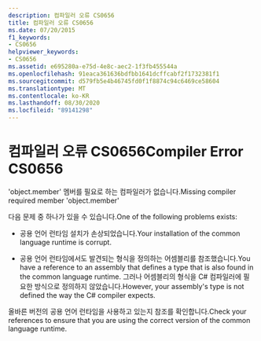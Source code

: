 ```yaml
---
description: 컴파일러 오류 CS0656
title: 컴파일러 오류 CS0656
ms.date: 07/20/2015
f1_keywords:
- CS0656
helpviewer_keywords:
- CS0656
ms.assetid: e695280a-e75d-4e8c-aec2-1f3fb455544a
ms.openlocfilehash: 91eaca361636bdfbb1641dcffcabf2f1732381f1
ms.sourcegitcommit: d579fb5e4b46745fd0f1f8874c94c6469ce58604
ms.translationtype: MT
ms.contentlocale: ko-KR
ms.lasthandoff: 08/30/2020
ms.locfileid: "89141298"
---
```

# <a name="compiler-error-cs0656"></a><span data-ttu-id="1948a-103">컴파일러 오류 CS0656</span><span class="sxs-lookup"><span data-stu-id="1948a-103">Compiler Error CS0656</span></span>
<span data-ttu-id="1948a-104">'object.member' 멤버를 필요로 하는 컴파일러가 없습니다.</span><span class="sxs-lookup"><span data-stu-id="1948a-104">Missing compiler required member 'object.member'</span></span>  
  
 <span data-ttu-id="1948a-105">다음 문제 중 하나가 있을 수 있습니다.</span><span class="sxs-lookup"><span data-stu-id="1948a-105">One of the following problems exists:</span></span>  
  
- <span data-ttu-id="1948a-106">공용 언어 런타임 설치가 손상되었습니다.</span><span class="sxs-lookup"><span data-stu-id="1948a-106">Your installation of the common language runtime is corrupt.</span></span>  
  
- <span data-ttu-id="1948a-107">공용 언어 런타임에서도 발견되는 형식을 정의하는 어셈블리를 참조했습니다.</span><span class="sxs-lookup"><span data-stu-id="1948a-107">You have a reference to an assembly that defines a type that is also found in the common language runtime.</span></span> <span data-ttu-id="1948a-108">그러나 어셈블리의 형식을 C# 컴파일러에 필요한 방식으로 정의하지 않았습니다.</span><span class="sxs-lookup"><span data-stu-id="1948a-108">However, your assembly's type is not defined the way the C# compiler expects.</span></span>  
  
 <span data-ttu-id="1948a-109">올바른 버전의 공용 언어 런타임을 사용하고 있는지 참조를 확인합니다.</span><span class="sxs-lookup"><span data-stu-id="1948a-109">Check your references to ensure that you are using the correct version of the common language runtime.</span></span>

